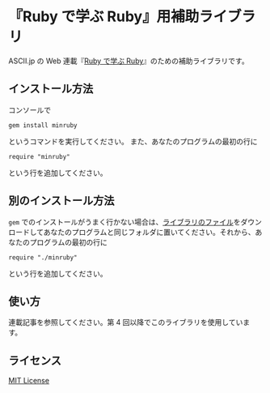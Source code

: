 # 『Ruby で学ぶ Ruby』用補助ライブラリ

ASCII.jp の Web 連載『[Ruby で学ぶ Ruby](http://ascii.jp/elem/000/001/230/1230449/)』のための補助ライブラリです。

## インストール方法

コンソールで

    gem install minruby

というコマンドを実行してください。
また、あなたのプログラムの最初の行に

    require "minruby"

という行を追加してください。

## 別のインストール方法

`gem` でのインストールがうまく行かない場合は、[ライブラリのファイル](https://github.com/mame/minruby/lib/minruby.rb)をダウンロードしてあなたのプログラムと同じフォルダに置いてください。それから、あなたのプログラムの最初の行に

    require "./minruby"

という行を追加してください。

## 使い方

連載記事を参照してください。第 4 回以降でこのライブラリを使用しています。

## ライセンス

[MIT License](http://opensource.org/licenses/MIT)

